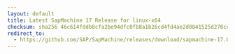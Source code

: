 ```yaml
---
layout: default
title: Latest SapMachine 17 Release for linux-x64
checksum: sha256 46c614fddb8cfa2be94dfc0fb8a1b26cd4fd4ae2d0841525d270cedaaa78a7f1
redirect_to:
  - https://github.com/SAP/SapMachine/releases/download/sapmachine-17.0.15/sapmachine-jdk-17.0.15_linux-x64_bin.tar.gz
---
```

